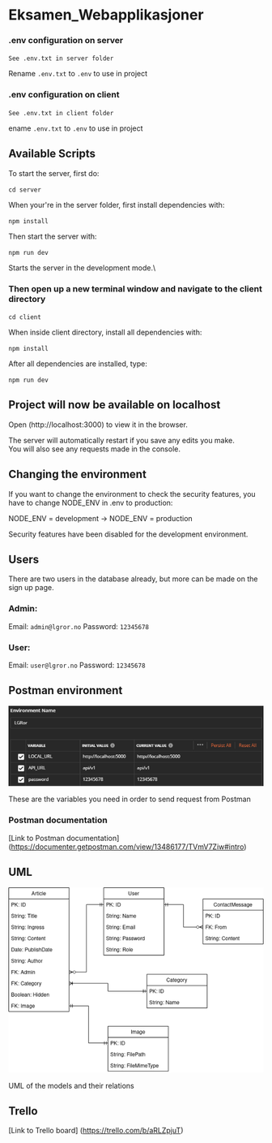 # Eksamen_Webapplikasjoner

### .env configuration on server

`See .env.txt in server folder`

Rename `.env.txt` to `.env` to use in project

### .env configuration on client

`See .env.txt in client folder`

ename `.env.txt` to `.env` to use in project

## Available Scripts

To start the server, first do:

`cd server`

When your're in the server folder, first install dependencies with:

`npm install`

Then start the server with:

`npm run dev`

Starts the server in the development mode.\

### Then open up a new terminal window and navigate to the client directory

`cd client`

When inside client directory, install all dependencies with:

`npm install`

After all dependencies are installed, type:

`npm run dev`

## Project will now be available on localhost

Open (http://localhost:3000) to view it in the browser.

The server will automatically restart if you save any edits you make. \
You will also see any requests made in the console.

## Changing the environment

If you want to change the environment to check the security features, you have to change NODE_ENV in .env to production:

NODE_ENV = development -> NODE_ENV = production

Security features have been disabled for the development environment.

## Users

There are two users in the database already, but more can be made on the sign up page.

### Admin:

Email: `admin@lgror.no`
Password: `12345678`

### User:

Email: `user@lgror.no`
Password: `12345678`

## Postman environment

![](environmentPostman.png)

These are the variables you need in order to send request from Postman

### Postman documentation

[Link to Postman documentation] (https://documenter.getpostman.com/view/13486177/TVmV7Ziw#intro)

## UML

![](dbUML.png)

UML of the models and their relations

## Trello

[Link to Trello board] (https://trello.com/b/aRLZpjuT)
